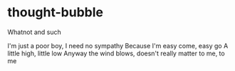 # thought-bubble
Whatnot and such

I'm just a poor boy, I need no sympathy
Because I'm easy come, easy go
A little high, little low
Anyway the wind blows, doesn't really matter to me, to me
